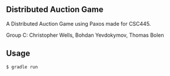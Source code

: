 ## Distributed Auction Game
A Distributed Auction Game using Paxos made for CSC445.

Group C: Christopher Wells, Bohdan Yevdokymov, Thomas Bolen

## Usage
```
$ gradle run
```
